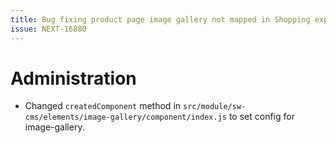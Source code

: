 ```yaml
---
title: Bug fixing product page image gallery not mapped in Shopping experiences
issue: NEXT-16880
---
```

# Administration
* Changed `createdComponent` method in `src/module/sw-cms/elements/image-gallery/component/index.js` to set config for image-gallery.
